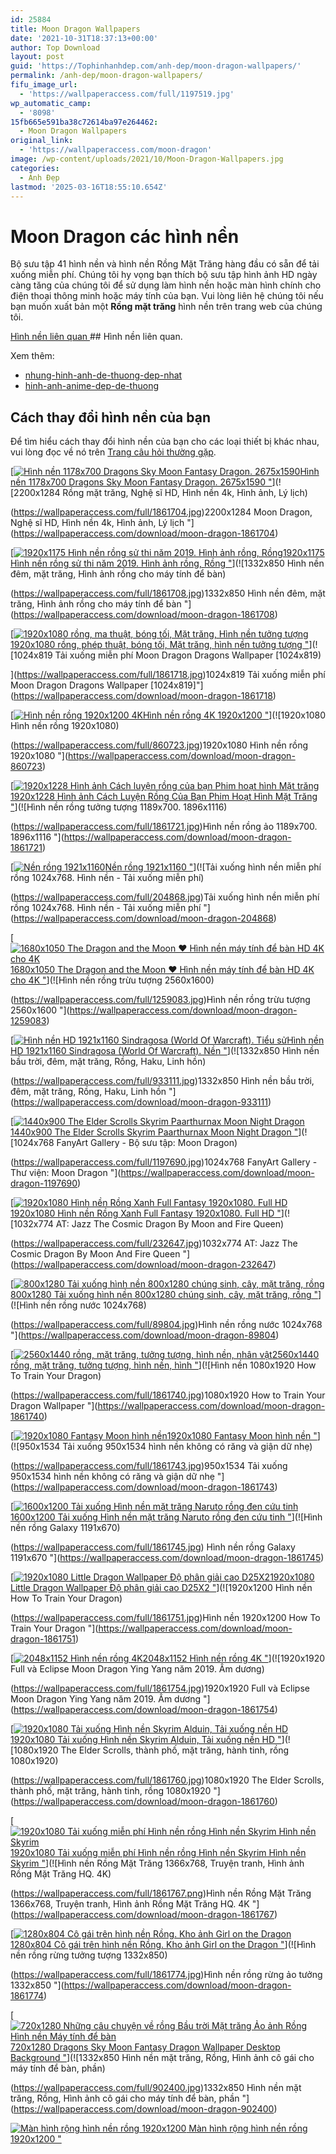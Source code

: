 ```yaml
---
id: 25884
title: Moon Dragon Wallpapers
date: '2021-10-31T18:37:13+00:00'
author: Top Download
layout: post
guid: 'https://Tophinhanhdep.com/anh-dep/moon-dragon-wallpapers/'
permalink: /anh-dep/moon-dragon-wallpapers/
fifu_image_url:
  - 'https://wallpaperaccess.com/full/1197519.jpg'
wp_automatic_camp:
  - '8098'
15fb665e591ba38c72614ba97e264462:
  - Moon Dragon Wallpapers
original_link:
  - 'https://wallpaperaccess.com/moon-dragon'
image: /wp-content/uploads/2021/10/Moon-Dragon-Wallpapers.jpg
categories:
  - Ảnh Đẹp
lastmod: '2025-03-16T18:55:10.654Z'
---
```

# Moon Dragon các hình nền

Bộ sưu tập 41 hình nền và hình nền Rồng Mặt Trăng hàng đầu có sẵn để tải xuống miễn phí. Chúng tôi hy vọng bạn thích bộ sưu tập hình ảnh HD ngày càng tăng của chúng tôi để sử dụng làm hình nền hoặc màn hình chính cho điện thoại thông minh hoặc máy tính của bạn. Vui lòng liên hệ chúng tôi nếu bạn muốn xuất bản một **Rồng mặt trăng** hình nền trên trang web của chúng tôi.

[Hình nền liên quan ](#related) ## Hình nền liên quan.

   
 Xem thêm:

   
- [nhung-hinh-anh-de-thuong-dep-nhat](https://tophinhanhdep.com/hinh-anh-de-thuong/nhung-hinh-anh-de-thuong-dep-nhat/)
- [hinh-anh-anime-dep-de-thuong](https://tophinhanhdep.com/anh-anime/hinh-anh-anime-dep-de-thuong/)

## Cách thay đổi hình nền của bạn

Để tìm hiểu cách thay đổi hình nền của bạn cho các loại thiết bị khác nhau, vui lòng đọc về nó trên [Trang câu hỏi thường gặp](https://tophinhanhdep.com/faq/).

  
[[![Hình nền 1178x700 Dragons Sky Moon Fantasy Dragon.  2675x1590](https://wallpaperaccess.com/full/1197519.jpg)Hình nền 1178x700 Dragons Sky Moon Fantasy Dragon. 2675x1590 "](https://wallpaperaccess.com/download/moon-dragon-1197519)](![2200x1284 Rồng mặt trăng, Nghệ sĩ HD, Hình nền 4k, Hình ảnh, Lý lịch)

(https://wallpaperaccess.com/full/1861704.jpg)2200x1284 Moon Dragon, Nghệ sĩ HD, Hình nền 4k, Hình ảnh, Lý lịch "](https://wallpaperaccess.com/download/moon-dragon-1861704)

[[![1920x1175 Hình nền rồng sử thi năm 2019. Hình ảnh rồng, Rồng](https://wallpaperaccess.com/full/868520.jpg)1920x1175 Hình nền rồng sử thi năm 2019. Hình ảnh rồng, Rồng "](https://wallpaperaccess.com/download/moon-dragon-868520)](![1332x850 Hình nền đêm, mặt trăng, Hình ảnh rồng cho máy tính để bàn)

(https://wallpaperaccess.com/full/1861708.jpg)1332x850 Hình nền đêm, mặt trăng, Hình ảnh rồng cho máy tính để bàn "](https://wallpaperaccess.com/download/moon-dragon-1861708)

[[![1920x1080 rồng, ma thuật, bóng tối, Mặt trăng, Hình nền tưởng tượng](https://wallpaperaccess.com/full/158547.jpg)1920x1080 rồng, phép thuật, bóng tối, Mặt trăng, hình nền tưởng tượng "](https://wallpaperaccess.com/download/moon-dragon-158547)](![1024x819 Tải xuống miễn phí Moon Dragon Dragons Wallpaper [1024x819)

](https://wallpaperaccess.com/full/1861718.jpg)1024x819 Tải xuống miễn phí Moon Dragon Dragons Wallpaper \[1024x819\]"](https://wallpaperaccess.com/download/moon-dragon-1861718)

[[![Hình nền rồng 1920x1200 4K](https://wallpaperaccess.com/full/1118937.jpg)Hình nền rồng 4K 1920x1200 "](https://wallpaperaccess.com/download/moon-dragon-1118937)](![1920x1080 Hình nền rồng 1920x1080)

(https://wallpaperaccess.com/full/860723.jpg)1920x1080 Hình nền rồng 1920x1080 "](https://wallpaperaccess.com/download/moon-dragon-860723)

[[![1920x1228 Hình ảnh Cách luyện rồng của bạn Phim hoạt hình Mặt trăng](https://wallpaperaccess.com/full/1197547.jpg)1920x1228 Hình ảnh Cách Luyện Rồng Của Bạn Phim Hoạt Hình Mặt Trăng "](https://wallpaperaccess.com/download/moon-dragon-1197547)](![Hình nền rồng tưởng tượng 1189x700.  1896x1116)

(https://wallpaperaccess.com/full/1861721.jpg)Hình nền rồng ảo 1189x700. 1896x1116 "](https://wallpaperaccess.com/download/moon-dragon-1861721)

[[![Nền rồng 1921x1160](https://wallpaperaccess.com/full/1861725.jpg)Nền rồng 1921x1160 "](https://wallpaperaccess.com/download/moon-dragon-1861725)](![Tải xuống hình nền miễn phí rồng 1024x768.  Hình nền - Tải xuống miễn phí)

(https://wallpaperaccess.com/full/204868.jpg)Tải xuống hình nền miễn phí rồng 1024x768. Hình nền - Tải xuống miễn phí "](https://wallpaperaccess.com/download/moon-dragon-204868)

[[![1680x1050 The Dragon and the Moon ❤ Hình nền máy tính để bàn HD 4K cho 4K](https://wallpaperaccess.com/full/1197532.jpg)1680x1050 The Dragon and the Moon ❤ Hình nền máy tính để bàn HD 4K cho 4K "](https://wallpaperaccess.com/download/moon-dragon-1197532)](![Hình nền rồng trừu tượng 2560x1600)

(https://wallpaperaccess.com/full/1259083.jpg)Hình nền rồng trừu tượng 2560x1600 "](https://wallpaperaccess.com/download/moon-dragon-1259083)

[[![Hình nền HD 1921x1160 Sindragosa (World Of Warcraft).  Tiểu sử](https://wallpaperaccess.com/full/1861731.jpg)Hình nền HD 1921x1160 Sindragosa (World Of Warcraft). Nền "](https://wallpaperaccess.com/download/moon-dragon-1861731)](![1332x850 Hình nền bầu trời, đêm, mặt trăng, Rồng, Haku, Linh hồn)

(https://wallpaperaccess.com/full/933111.jpg)1332x850 Hình nền bầu trời, đêm, mặt trăng, Rồng, Haku, Linh hồn "](https://wallpaperaccess.com/download/moon-dragon-933111)

[[![1440x900 The Elder Scrolls Skyrim Paarthurnax Moon Night Dragon](https://wallpaperaccess.com/full/347641.jpg)1440x900 The Elder Scrolls Skyrim Paarthurnax Moon Night Dragon "](https://wallpaperaccess.com/download/moon-dragon-347641)](![1024x768 FanyArt Gallery - Bộ sưu tập: Moon Dragon)

(https://wallpaperaccess.com/full/1197690.jpg)1024x768 FanyArt Gallery - Thư viện: Moon Dragon "](https://wallpaperaccess.com/download/moon-dragon-1197690)

[[![1920x1080 Hình nền Rồng Xanh Full Fantasy 1920x1080.  Full HD](https://wallpaperaccess.com/full/46445.jpg)1920x1080 Hình nền Rồng Xanh Full Fantasy 1920x1080. Full HD "](https://wallpaperaccess.com/download/moon-dragon-46445)](![1032x774 AT: Jazz The Cosmic Dragon By Moon and Fire Queen)

(https://wallpaperaccess.com/full/232647.jpg)1032x774 AT: Jazz The Cosmic Dragon By Moon And Fire Queen "](https://wallpaperaccess.com/download/moon-dragon-232647)

[[![800x1280 Tải xuống hình nền 800x1280 chúng sinh, cây, mặt trăng, rồng](https://wallpaperaccess.com/full/1197813.jpg)800x1280 Tải xuống hình nền 800x1280 chúng sinh, cây, mặt trăng, rồng "](https://wallpaperaccess.com/download/moon-dragon-1197813)](![Hình nền rồng nước 1024x768)

(https://wallpaperaccess.com/full/89804.jpg)Hình nền rồng nước 1024x768 "](https://wallpaperaccess.com/download/moon-dragon-89804)

[[![2560x1440 rồng, mặt trăng, tưởng tượng, hình nền, nhân vật](https://wallpaperaccess.com/full/1861738.jpg)2560x1440 rồng, mặt trăng, tưởng tượng, hình nền, hình "](https://wallpaperaccess.com/download/moon-dragon-1861738)](![Hình nền 1080x1920 How To Train Your Dragon)

(https://wallpaperaccess.com/full/1861740.jpg)1080x1920 How to Train Your Dragon Wallpaper "](https://wallpaperaccess.com/download/moon-dragon-1861740)

[[![1920x1080 Fantasy Moon hình nền](https://wallpaperaccess.com/full/1197555.jpg)1920x1080 Fantasy Moon hình nền "](https://wallpaperaccess.com/download/moon-dragon-1197555)](![950x1534 Tải xuống 950x1534 hình nền không có răng và giận dữ nhẹ)

(https://wallpaperaccess.com/full/1861743.jpg)950x1534 Tải xuống 950x1534 hình nền không có răng và giận dữ nhẹ "](https://wallpaperaccess.com/download/moon-dragon-1861743)

[[![1600x1200 Tải xuống Hình nền mặt trăng Naruto rồng đen cứu tinh](https://wallpaperaccess.com/full/1197600.jpg)1600x1200 Tải xuống Hình nền mặt trăng Naruto rồng đen cứu tinh "](https://wallpaperaccess.com/download/moon-dragon-1197600)](![Hình nền rồng Galaxy 1191x670)

(https://wallpaperaccess.com/full/1861745.jpg) Hình nền rồng Galaxy 1191x670 "](https://wallpaperaccess.com/download/moon-dragon-1861745)

[[![1920x1080 Little Dragon Wallpaper Độ phân giải cao D25X2](https://wallpaperaccess.com/full/1861746.jpg)1920x1080 Little Dragon Wallpaper Độ phân giải cao D25X2 "](https://wallpaperaccess.com/download/moon-dragon-1861746)](![1920x1200 Hình nền How To Train Your Dragon)

(https://wallpaperaccess.com/full/1861751.jpg)Hình nền 1920x1200 How To Train Your Dragon "](https://wallpaperaccess.com/download/moon-dragon-1861751)

[[![2048x1152 Hình nền rồng 4K](https://wallpaperaccess.com/full/799793.jpg)2048x1152 Hình nền rồng 4K "](https://wallpaperaccess.com/download/moon-dragon-799793)](![1920x1920 Full và Eclipse Moon Dragon Ying Yang năm 2019. Âm dương)

(https://wallpaperaccess.com/full/1861754.jpg)1920x1920 Full và Eclipse Moon Dragon Ying Yang năm 2019. Âm dương "](https://wallpaperaccess.com/download/moon-dragon-1861754)

[[![1920x1080 Tải xuống Hình nền Skyrim Alduin, Tải xuống nền HD](https://wallpaperaccess.com/full/1861758.jpg)1920x1080 Tải xuống Hình nền Skyrim Alduin, Tải xuống nền HD "](https://wallpaperaccess.com/download/moon-dragon-1861758)](![1080x1920 The Elder Scrolls, thành phố, mặt trăng, hành tinh, rồng 1080x1920)

(https://wallpaperaccess.com/full/1861760.jpg)1080x1920 The Elder Scrolls, thành phố, mặt trăng, hành tinh, rồng 1080x1920 "](https://wallpaperaccess.com/download/moon-dragon-1861760)

[[![1920x1080 Tải xuống miễn phí Hình nền rồng Hình nền Skyrim Hình nền Skyrim](https://wallpaperaccess.com/full/1861766.jpg)1920x1080 Tải xuống miễn phí Hình nền rồng Hình nền Skyrim Hình nền Skyrim "](https://wallpaperaccess.com/download/moon-dragon-1861766)](![Hình nền Rồng Mặt Trăng 1366x768, Truyện tranh, Hình ảnh Rồng Mặt Trăng HQ.  4K)

(https://wallpaperaccess.com/full/1861767.png)Hình nền Rồng Mặt Trăng 1366x768, Truyện tranh, Hình ảnh Rồng Mặt Trăng HQ. 4K "](https://wallpaperaccess.com/download/moon-dragon-1861767)

[[![1280x804 Cô gái trên hình nền Rồng.  Kho ảnh Girl on the Dragon](https://wallpaperaccess.com/full/1861769.jpg)1280x804 Cô gái trên hình nền Rồng. Kho ảnh Girl on the Dragon "](https://wallpaperaccess.com/download/moon-dragon-1861769)](![Hình nền rồng rừng tưởng tượng 1332x850)

(https://wallpaperaccess.com/full/1861774.jpg)Hình nền rồng rừng ảo tưởng 1332x850 "](https://wallpaperaccess.com/download/moon-dragon-1861774)

[[![720x1280 Những câu chuyện về rồng Bầu trời Mặt trăng Ảo ảnh Rồng Hình nền Máy tính để bàn](https://wallpaperaccess.com/full/1861775.jpg)720x1280 Dragons Sky Moon Fantasy Dragon Wallpaper Desktop Background "](https://wallpaperaccess.com/download/moon-dragon-1861775)](![1332x850 Hình nền mặt trăng, Rồng, Hình ảnh cô gái cho máy tính để bàn, phần)

(https://wallpaperaccess.com/full/902400.jpg)1332x850 Hình nền mặt trăng, Rồng, Hình ảnh cô gái cho máy tính để bàn, phần "](https://wallpaperaccess.com/download/moon-dragon-902400)

[![Màn hình rộng hình nền rồng 1920x1200](https://wallpaperaccess.com/full/1197687.jpg) Màn hình rộng hình nền rồng 1920x1200 "](https://wallpaperaccess.com/download/moon-dragon-1197687)
